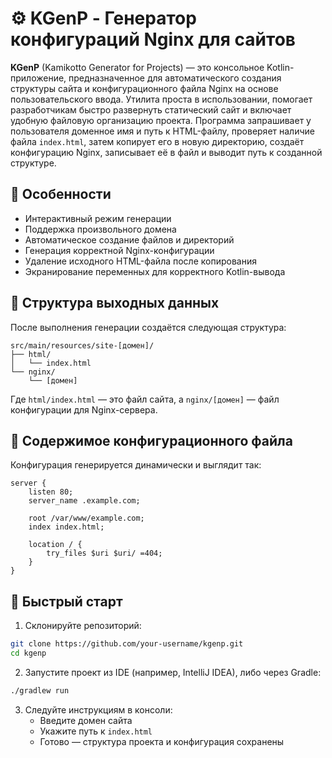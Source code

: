 # ⚙️ KGenP - Генератор конфигураций Nginx для сайтов

**KGenP** (Kamikotto Generator for Projects) — это консольное Kotlin-приложение, предназначенное для автоматического создания структуры сайта и конфигурационного файла Nginx на основе пользовательского ввода. Утилита проста в использовании, помогает разработчикам быстро развернуть статический сайт и включает удобную файловую организацию проекта. Программа запрашивает у пользователя доменное имя и путь к HTML-файлу, проверяет наличие файла `index.html`, затем копирует его в новую директорию, создаёт конфигурацию Nginx, записывает её в файл и выводит путь к созданной структуре.

## 🧩 Особенности

- Интерактивный режим генерации
- Поддержка произвольного домена
- Автоматическое создание файлов и директорий
- Генерация корректной Nginx-конфигурации
- Удаление исходного HTML-файла после копирования
- Экранирование переменных для корректного Kotlin-вывода

## 📁 Структура выходных данных

После выполнения генерации создаётся следующая структура:

```
src/main/resources/site-[домен]/
├── html/
│   └── index.html
└── nginx/
    └── [домен]
```

Где `html/index.html` — это файл сайта, а `nginx/[домен]` — файл конфигурации для Nginx-сервера.

## 🔧 Содержимое конфигурационного файла

Конфигурация генерируется динамически и выглядит так:

```nginx
server {
    listen 80;
    server_name .example.com;

    root /var/www/example.com;
    index index.html;

    location / {
        try_files $uri $uri/ =404;
    }
}
```

## 🚀 Быстрый старт

1. Склонируйте репозиторий:

```bash
git clone https://github.com/your-username/kgenp.git
cd kgenp
```

2. Запустите проект из IDE (например, IntelliJ IDEA), либо через Gradle:

```bash
./gradlew run
```

3. Следуйте инструкциям в консоли:
   - Введите домен сайта
   - Укажите путь к `index.html`
   - Готово — структура проекта и конфигурация сохранены

